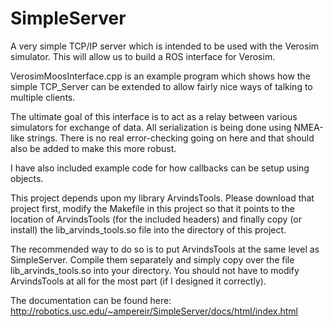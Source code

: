 SimpleServer
============

A very simple TCP/IP server which is intended to be used with the Verosim simulator. This will allow us to build a ROS interface for Verosim.

VerosimMoosInterface.cpp is an example program which shows how the simple TCP_Server can be extended to 
allow fairly nice ways of talking to multiple clients.

The ultimate goal of this interface is to act as a relay between various simulators for exchange of data. All serialization is being done using NMEA-like strings. There is no real error-checking going on here and that should also be added to make this more robust.

I have also included example code for how callbacks can be setup using objects.

This project depends upon my library ArvindsTools. Please download that project first, modify the Makefile in this project
so that it points to the location of ArvindsTools (for the included headers) and finally copy (or install) the lib_arvinds_tools.so
file into the directory of this project.

The recommended way to do so is to put ArvindsTools at the same level as SimpleServer. Compile them separately and simply copy over the file lib_arvinds_tools.so into your directory. You should not have to modify ArvindsTools at all for the most part (if I designed it correctly).

The documentation can be found here: http://robotics.usc.edu/~ampereir/SimpleServer/docs/html/index.html
